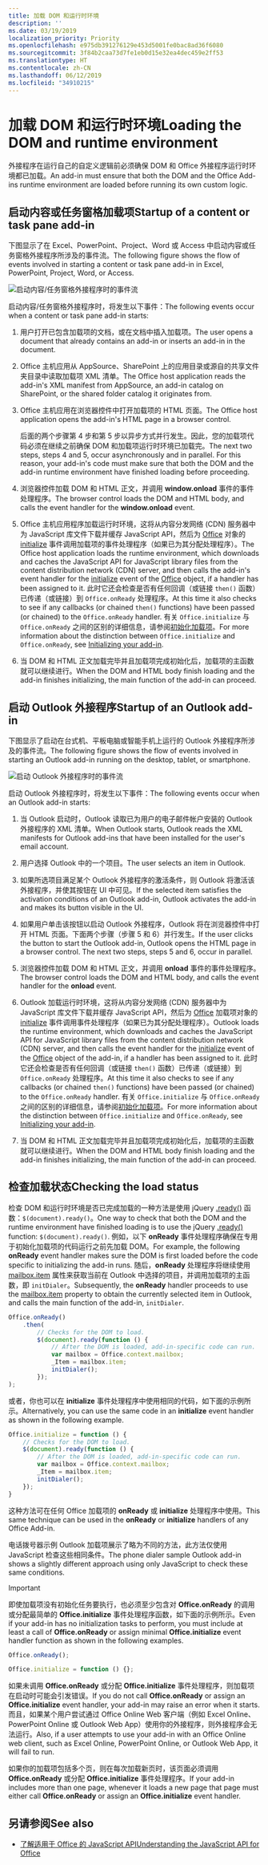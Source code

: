 ```yaml
---
title: 加载 DOM 和运行时环境
description: ''
ms.date: 03/19/2019
localization_priority: Priority
ms.openlocfilehash: e975db391276129e453d5001fe0bac8ad36f6080
ms.sourcegitcommit: 3f84b2caa73d7fe1eb0d15e32ea4dec459e2ff53
ms.translationtype: HT
ms.contentlocale: zh-CN
ms.lasthandoff: 06/12/2019
ms.locfileid: "34910215"
---
```

# <a name="loading-the-dom-and-runtime-environment"></a><span data-ttu-id="79547-102">加载 DOM 和运行时环境</span><span class="sxs-lookup"><span data-stu-id="79547-102">Loading the DOM and runtime environment</span></span>

<span data-ttu-id="79547-103">外接程序在运行自己的自定义逻辑前必须确保 DOM 和 Office 外接程序运行时环境都已加载。</span><span class="sxs-lookup"><span data-stu-id="79547-103">An add-in must ensure that both the DOM and the Office Add-ins runtime environment are loaded before running its own custom logic.</span></span> 

## <a name="startup-of-a-content-or-task-pane-add-in"></a><span data-ttu-id="79547-104">启动内容或任务窗格加载项</span><span class="sxs-lookup"><span data-stu-id="79547-104">Startup of a content or task pane add-in</span></span>

<span data-ttu-id="79547-105">下图显示了在 Excel、PowerPoint、Project、Word 或 Access 中启动内容或任务窗格外接程序所涉及的事件流。</span><span class="sxs-lookup"><span data-stu-id="79547-105">The following figure shows the flow of events involved in starting a content or task pane add-in in Excel, PowerPoint, Project, Word, or Access.</span></span>

![启动内容/任务窗格外接程序时的事件流](../images/office15-app-sdk-loading-dom-agave-runtime.png)

<span data-ttu-id="79547-107">启动内容/任务窗格外接程序时，将发生以下事件：</span><span class="sxs-lookup"><span data-stu-id="79547-107">The following events occur when a content or task pane add-in starts:</span></span>

1. <span data-ttu-id="79547-108">用户打开已包含加载项的文档，或在文档中插入加载项。</span><span class="sxs-lookup"><span data-stu-id="79547-108">The user opens a document that already contains an add-in or inserts an add-in in the document.</span></span>

2. <span data-ttu-id="79547-109">Office 主机应用从 AppSource、SharePoint 上的应用目录或源自的共享文件夹目录中读取加载项 XML 清单。</span><span class="sxs-lookup"><span data-stu-id="79547-109">The Office host application reads the add-in's XML manifest from AppSource, an add-in catalog on SharePoint, or the shared folder catalog it originates from.</span></span>

3. <span data-ttu-id="79547-110">Office 主机应用在浏览器控件中打开加载项的 HTML 页面。</span><span class="sxs-lookup"><span data-stu-id="79547-110">The Office host application opens the add-in's HTML page in a browser control.</span></span>

    <span data-ttu-id="79547-p101">后面的两个步骤第 4 步和第 5 步以异步方式并行发生。因此，您的加载项代码必须在继续之前确保 DOM 和加载项运行时环境已加载完。</span><span class="sxs-lookup"><span data-stu-id="79547-p101">The next two steps, steps 4 and 5, occur asynchronously and in parallel. For this reason, your add-in's code must make sure that both the DOM and the add-in runtime environment have finished loading before proceeding.</span></span>

4. <span data-ttu-id="79547-113">浏览器控件加载 DOM 和 HTML 正文，并调用 **window.onload** 事件的事件处理程序。</span><span class="sxs-lookup"><span data-stu-id="79547-113">The browser control loads the DOM and HTML body, and calls the event handler for the  **window.onload** event.</span></span>

5. <span data-ttu-id="79547-114">Office 主机应用程序加载运行时环境，这将从内容分发网络 (CDN) 服务器中为 JavaScript 库文件下载并缓存 JavaScript API，然后为 [Office](/javascript/api/office) 对象的 [initialize](/javascript/api/office#office-initialize) 事件调用加载项的事件处理程序（如果已为其分配处理程序）。</span><span class="sxs-lookup"><span data-stu-id="79547-114">The Office host application loads the runtime environment, which downloads and caches the JavaScript API for JavaScript library files from the content distribution network (CDN) server, and then calls the add-in's event handler for the [initialize](/javascript/api/office#office-initialize) event of the [Office](/javascript/api/office) object, if a handler has been assigned to it.</span></span> <span data-ttu-id="79547-115">此时它还会检查是否有任何回调（或链接 `then()` 函数）已传递（或链接）到 `Office.onReady` 处理程序。</span><span class="sxs-lookup"><span data-stu-id="79547-115">At this time it also checks to see if any callbacks (or chained `then()` functions) have been passed (or chained) to the `Office.onReady` handler.</span></span> <span data-ttu-id="79547-116">有关 `Office.initialize` 与 `Office.onReady` 之间的区别的详细信息，请参阅[初始化加载项](/office/dev/add-ins/develop/understanding-the-javascript-api-for-office#initializing-your-add-in)。</span><span class="sxs-lookup"><span data-stu-id="79547-116">For more information about the distinction between `Office.initialize` and `Office.onReady`, see [Initializing your add-in](/office/dev/add-ins/develop/understanding-the-javascript-api-for-office#initializing-your-add-in).</span></span>

6. <span data-ttu-id="79547-117">当 DOM 和 HTML 正文加载完毕并且加载项完成初始化后，加载项的主函数就可以继续进行。</span><span class="sxs-lookup"><span data-stu-id="79547-117">When the DOM and HTML body finish loading and the add-in finishes initializing, the main function of the add-in can proceed.</span></span>


## <a name="startup-of-an-outlook-add-in"></a><span data-ttu-id="79547-118">启动 Outlook 外接程序</span><span class="sxs-lookup"><span data-stu-id="79547-118">Startup of an Outlook add-in</span></span>

<span data-ttu-id="79547-119">下图显示了启动在台式机、平板电脑或智能手机上运行的 Outlook 外接程序所涉及的事件流。</span><span class="sxs-lookup"><span data-stu-id="79547-119">The following figure shows the flow of events involved in starting an Outlook add-in running on the desktop, tablet, or smartphone.</span></span>

![启动 Outlook 外接程序时的事件流](../images/outlook15-loading-dom-agave-runtime.png)

<span data-ttu-id="79547-121">启动 Outlook 外接程序时，将发生以下事件：</span><span class="sxs-lookup"><span data-stu-id="79547-121">The following events occur when an Outlook add-in starts:</span></span>

1. <span data-ttu-id="79547-122">当 Outlook 启动时，Outlook 读取已为用户的电子邮件帐户安装的 Outlook 外接程序的 XML 清单。</span><span class="sxs-lookup"><span data-stu-id="79547-122">When Outlook starts, Outlook reads the XML manifests for Outlook add-ins that have been installed for the user's email account.</span></span>

2. <span data-ttu-id="79547-123">用户选择 Outlook 中的一个项目。</span><span class="sxs-lookup"><span data-stu-id="79547-123">The user selects an item in Outlook.</span></span>

3. <span data-ttu-id="79547-124">如果所选项目满足某个 Outlook 外接程序的激活条件，则 Outlook 将激活该外接程序，并使其按钮在 UI 中可见。</span><span class="sxs-lookup"><span data-stu-id="79547-124">If the selected item satisfies the activation conditions of an Outlook add-in, Outlook activates the add-in and makes its button visible in the UI.</span></span>

4. <span data-ttu-id="79547-p103">如果用户单击该按钮以启动 Outlook 外接程序，Outlook 将在浏览器控件中打开 HTML 页面。下面两个步骤（步骤 5 和 6）并行发生。</span><span class="sxs-lookup"><span data-stu-id="79547-p103">If the user clicks the button to start the Outlook add-in, Outlook opens the HTML page in a browser control. The next two steps, steps 5 and 6, occur in parallel.</span></span>

5. <span data-ttu-id="79547-127">浏览器控件加载 DOM 和 HTML 正文，并调用 **onload** 事件的事件处理程序。</span><span class="sxs-lookup"><span data-stu-id="79547-127">The browser control loads the DOM and HTML body, and calls the event handler for the  **onload** event.</span></span>

6. <span data-ttu-id="79547-128">Outlook 加载运行时环境，这将从内容分发网络 (CDN) 服务器中为 JavaScript 库文件下载并缓存 JavaScript API，然后为 [Office](/javascript/api/office) 加载项对象的 [initialize](/javascript/api/office#office-initialize) 事件调用事件处理程序（如果已为其分配处理程序）。</span><span class="sxs-lookup"><span data-stu-id="79547-128">Outlook loads the runtime environment, which downloads and caches the JavaScript API for JavaScript library files from the content distribution network (CDN) server, and then calls the event handler for the [initialize](/javascript/api/office#office-initialize) event of the [Office](/javascript/api/office) object of the add-in, if a handler has been assigned to it.</span></span> <span data-ttu-id="79547-129">此时它还会检查是否有任何回调（或链接 `then()` 函数）已传递（或链接）到 `Office.onReady` 处理程序。</span><span class="sxs-lookup"><span data-stu-id="79547-129">At this time it also checks to see if any callbacks (or chained `then()` functions) have been passed (or chained) to the `Office.onReady` handler.</span></span> <span data-ttu-id="79547-130">有关 `Office.initialize` 与 `Office.onReady` 之间的区别的详细信息，请参阅[初始化加载项](/office/dev/add-ins/develop/understanding-the-javascript-api-for-office#initializing-your-add-in)。</span><span class="sxs-lookup"><span data-stu-id="79547-130">For more information about the distinction between `Office.initialize` and `Office.onReady`, see [Initializing your add-in](/office/dev/add-ins/develop/understanding-the-javascript-api-for-office#initializing-your-add-in).</span></span>

7. <span data-ttu-id="79547-131">当 DOM 和 HTML 正文加载完毕并且加载项完成初始化后，加载项的主函数就可以继续进行。</span><span class="sxs-lookup"><span data-stu-id="79547-131">When the DOM and HTML body finish loading and the add-in finishes initializing, the main function of the add-in can proceed.</span></span>


## <a name="checking-the-load-status"></a><span data-ttu-id="79547-132">检查加载状态</span><span class="sxs-lookup"><span data-stu-id="79547-132">Checking the load status</span></span>

<span data-ttu-id="79547-133">检查 DOM 和运行时环境是否已完成加载的一种方法是使用 jQuery [.ready()](https://api.jquery.com/ready/) 函数：`$(document).ready()`。</span><span class="sxs-lookup"><span data-stu-id="79547-133">One way to check that both the DOM and the runtime environment have finished loading is to use the jQuery [.ready()](https://api.jquery.com/ready/) function: `$(document).ready()`.</span></span> <span data-ttu-id="79547-134">例如，以下 **onReady** 事件处理程序确保在专用于初始化加载项的代码运行之前先加载 DOM。</span><span class="sxs-lookup"><span data-stu-id="79547-134">For example, the following **onReady** event handler makes sure the DOM is first loaded before the code specific to initializing the add-in runs.</span></span> <span data-ttu-id="79547-135">随后，**onReady** 处理程序将继续使用 [mailbox.item](/javascript/api/outlook/office.mailbox) 属性来获取当前在 Outlook 中选择的项目，并调用加载项的主函数，即 `initDialer`。</span><span class="sxs-lookup"><span data-stu-id="79547-135">Subsequently, the **onReady** handler proceeds to use the [mailbox.item](/javascript/api/outlook/office.mailbox) property to obtain the currently selected item in Outlook, and calls the main function of the add-in, `initDialer`.</span></span>

```js
Office.onReady()
    .then(
        // Checks for the DOM to load.
        $(document).ready(function () {
            // After the DOM is loaded, add-in-specific code can run.
            var mailbox = Office.context.mailbox;
            _Item = mailbox.item;
            initDialer();
        });
);
```

<span data-ttu-id="79547-136">或者，你也可以在 **initialize** 事件处理程序中使用相同的代码，如下面的示例所示。</span><span class="sxs-lookup"><span data-stu-id="79547-136">Alternatively, you can use the same code in an  **initialize** event handler as shown in the following example.</span></span>

```js
Office.initialize = function () {
    // Checks for the DOM to load.
    $(document).ready(function () {
        // After the DOM is loaded, add-in-specific code can run.
        var mailbox = Office.context.mailbox;
        _Item = mailbox.item;
        initDialer();
    });
}
```

<span data-ttu-id="79547-137">这种方法可在任何 Office 加载项的 **onReady** 或 **initialize** 处理程序中使用。</span><span class="sxs-lookup"><span data-stu-id="79547-137">This same technique can be used in the **onReady** or **initialize** handlers of any Office Add-in.</span></span>

<span data-ttu-id="79547-138">电话拨号器示例 Outlook 加载项展示了略为不同的方法，此方法仅使用 JavaScript 检查这些相同条件。</span><span class="sxs-lookup"><span data-stu-id="79547-138">The phone dialer sample Outlook add-in shows a slightly different approach using only JavaScript to check these same conditions.</span></span> 

> [!IMPORTANT]
> <span data-ttu-id="79547-139">即使加载项没有初始化任务要执行，也必须至少包含对 **Office.onReady** 的调用或分配最简单的 **Office.initialize** 事件处理程序函数，如下面的示例所示。</span><span class="sxs-lookup"><span data-stu-id="79547-139">Even if your add-in has no initialization tasks to perform, you must include at least a call of **Office.onReady** or assign minimal **Office.initialize** event handler function as shown in the following examples.</span></span>
>
>```js
>Office.onReady();
>```
>
>```js
>Office.initialize = function () {};
>```
>
> <span data-ttu-id="79547-140">如果未调用 **Office.onReady** 或分配 **Office.initialize** 事件处理程序，则加载项在启动时可能会引发错误。</span><span class="sxs-lookup"><span data-stu-id="79547-140">If you do not call **Office.onReady** or assign an  **Office.initialize** event handler, your add-in may raise an error when it starts.</span></span> <span data-ttu-id="79547-141">而且，如果某个用户尝试通过 Office Online Web 客户端（例如 Excel Online、PowerPoint Online 或 Outlook Web App）使用你的外接程序，则外接程序会无法运行。</span><span class="sxs-lookup"><span data-stu-id="79547-141">Also, if a user attempts to use your add-in with an Office Online web client, such as Excel Online, PowerPoint Online, or Outlook Web App, it will fail to run.</span></span>
>
> <span data-ttu-id="79547-142">如果你的加载项包括多个页，则在每次加载新页时，该页面必须调用 **Office.onReady** 或分配 **Office.initialize** 事件处理程序。</span><span class="sxs-lookup"><span data-stu-id="79547-142">If your add-in includes more than one page, whenever it loads a new page that page must either call **Office.onReady** or assign an  **Office.initialize** event handler.</span></span>

## <a name="see-also"></a><span data-ttu-id="79547-143">另请参阅</span><span class="sxs-lookup"><span data-stu-id="79547-143">See also</span></span>

- [<span data-ttu-id="79547-144">了解适用于 Office 的 JavaScript API</span><span class="sxs-lookup"><span data-stu-id="79547-144">Understanding the JavaScript API for Office</span></span>](understanding-the-javascript-api-for-office.md)
